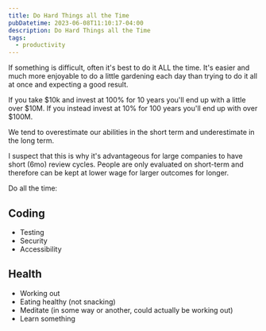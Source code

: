 ```yaml
---
title: Do Hard Things all the Time
pubDatetime: 2023-06-08T11:10:17-04:00
description: Do Hard Things all the Time
tags:
  - productivity
---
```


If something is difficult, often it's best to do it ALL the time. It's easier and much more
enjoyable to do a little gardening each day than trying to do it all at once and expecting a good
result.

If you take $10k and invest at 100% for 10 years you'll end up with a little over $10M. If you
instead invest at 10% for 100 years you'll end up with over $100M.

We tend to overestimate our abilities in the short term and underestimate in the long term.

I suspect that this is why it's advantageous for large companies to have short (6mo) review cycles.
People are only evaluated on short-term and therefore can be kept at lower wage for larger outcomes
for longer.

Do all the time:

## Coding

- Testing
- Security
- Accessibility

## Health

- Working out
- Eating healthy (not snacking)
- Meditate (in some way or another, could actually be working out)
- Learn something
